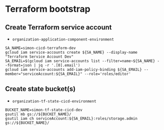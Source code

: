 # Terraform bootstrap

## Create Terraform service account

* `organization-application-component-environment`

```
SA_NAME=simon-cicd-terraform-dev
gcloud iam service-accounts create ${SA_NAME} --display-name "Terraform Service Account Dev"
SA_EMAIL=$(gcloud iam service-accounts list --filter=name~${SA_NAME} --format=json | jq -r '.[0].email')
gcloud iam service-accounts add-iam-policy-binding ${SA_EMAIL} --member="serviceAccount:${SA_EMAIL}" --role='roles/editor'
```

## Create state bucket(s)

* `organization-tf-state-cicd-environment`

```
BUCKET_NAME=simon-tf-state-cicd-dev
gsutil mb gs://${BUCKET_NAME}/
gsutil iam ch serviceAccount:${SA_EMAIL}:roles/storage.admin gs://${BUCKET_NAME}/
```